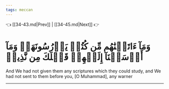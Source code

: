 ```yaml
---
tags: meccan
---
```


👈 [[34-43.md|Prev]] | [[34-45.md|Next]] 👉

# وَمَآ ءَاتَيۡنَٰهُم مِّن كُتُبٖ يَدۡرُسُونَهَاۖ وَمَآ أَرۡسَلۡنَآ إِلَيۡهِمۡ قَبۡلَكَ مِن نَّذِيرٖ

And We had not given them any scriptures which they could study, and We had not sent to them before you, [O Muhammad], any warner

---


